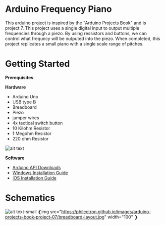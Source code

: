 # Arduino Frequency Piano
  This arduino project is inspired by the "Arduino Projects Book" and is project 7. This project uses a single digital input to output multiple frequencies through a piezo. By using ressistors and buttons, we can control what frequncy will be outputed into the piezo. When completed, this project replicates a small piano with a single scale range of pitches. 
  
# Getting Started
  
  **Prerequisites**:
  
  **Hardware**
  - Arduino Uno
  - USB type B
  - Breadboard
  - Piezo
  - jumper wires
  - 4x tactical switch button
  - 10 Kilohm Resistor
  - 1 Megohm Resistor
  - 220 ohm Resistor
  
  
   ![alt text](http://www.resistorguide.com/pictures/resistor_color_codes_chart.png)
   
  **Software**
  - [Arduino API Downloads](https://www.arduino.cc/en/main/software)
  - [Windows Installation Guide](https://www.arduino.cc/en/guide/windows)
  - [IOS Installation Guide](https://www.arduino.cc/en/guide/macOSX)

# Schematics

![alt text-small](https://philectron.github.io/images/arduino-projects-book-project-07/breadboard-layout.jpg)
❮img src="https://philectron.github.io/images/arduino-projects-book-project-07/breadboard-layout.jpg" width="100" ❯
